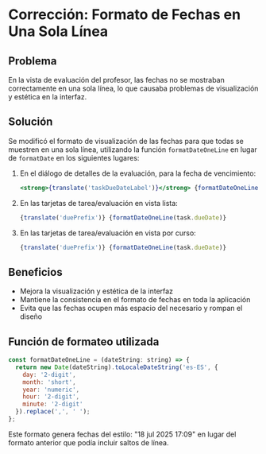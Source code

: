 # Corrección: Formato de Fechas en Una Sola Línea

## Problema
En la vista de evaluación del profesor, las fechas no se mostraban correctamente en una sola línea, lo que causaba problemas de visualización y estética en la interfaz.

## Solución
Se modificó el formato de visualización de las fechas para que todas se muestren en una sola línea, utilizando la función `formatDateOneLine` en lugar de `formatDate` en los siguientes lugares:

1. En el diálogo de detalles de la evaluación, para la fecha de vencimiento:
   ```jsx
   <strong>{translate('taskDueDateLabel')}</strong> {formatDateOneLine(selectedTask.dueDate)}
   ```

2. En las tarjetas de tarea/evaluación en vista lista:
   ```jsx
   {translate('duePrefix')} {formatDateOneLine(task.dueDate)}
   ```

3. En las tarjetas de tarea/evaluación en vista por curso:
   ```jsx
   {translate('duePrefix')} {formatDateOneLine(task.dueDate)}
   ```

## Beneficios
- Mejora la visualización y estética de la interfaz
- Mantiene la consistencia en el formato de fechas en toda la aplicación
- Evita que las fechas ocupen más espacio del necesario y rompan el diseño

## Función de formateo utilizada
```javascript
const formatDateOneLine = (dateString: string) => {
  return new Date(dateString).toLocaleDateString('es-ES', {
    day: '2-digit',
    month: 'short',
    year: 'numeric',
    hour: '2-digit',
    minute: '2-digit'
  }).replace(',', ' ');
};
```

Este formato genera fechas del estilo: "18 jul 2025 17:09" en lugar del formato anterior que podía incluir saltos de línea.

